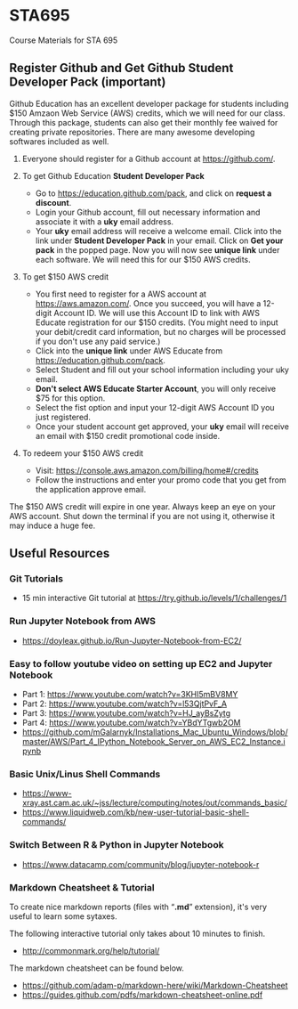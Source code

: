 # STA695
Course Materials for STA 695

## Register Github and Get Github **Student Developer Pack** (important)
Github Education has an excellent developer package for students including $150 Amzaon Web Service (AWS) credits, which we will need for our class. Through this package, students can also get their monthly fee waived for creating private repositories. There are many awesome developing softwares included as well.

1. Everyone should register for a Github account at <https://github.com/>.
2. To get Github Education **Student Developer Pack**
    - Go to <https://education.github.com/pack>, and click on **request a discount**.
    - Login your Github account, fill out necessary information and associate it with a **uky** email address.
    - Your **uky** email address will receive a welcome email. Click into the link under **Student Developer Pack** in your email. Click on **Get your pack** in the popped page. Now you will now see **unique link** under each software. We will need this for our $150 AWS credits.
3. To get $150 AWS credit
    + You first need to register for a AWS account at <https://aws.amazon.com/>. Once you succeed, you will have a 12-digit Account ID. We will use this Account ID to link with AWS Educate registration for our $150 credits. (You might need to input your debit/credit card information, but no charges will be processed if you don't use any paid service.)
    + Click into the **unique link** under AWS Educate from <https://education.github.com/pack>.
    + Select Student and fill out your school information including your uky email.
    + **Don't select AWS Educate Starter Account**, you will only receive $75 for this option.
    + Select the fist option and input your 12-digit AWS Account ID you just registered.
    + Once your student account get approved, your **uky** email will receive an email with $150 credit promotional code inside.

4. To redeem your $150 AWS credit
    + Visit: <https://console.aws.amazon.com/billing/home#/credits>
    + Follow the instructions and enter your promo code that you get from the application approve email.
    
The $150 AWS credit will expire in one year. Always keep an eye on your AWS account. Shut down the terminal if you are not using it, otherwise it may induce a huge fee.

## Useful Resources
### Git Tutorials
+ 15 min interactive Git tutorial at <https://try.github.io/levels/1/challenges/1>

### Run Jupyter Notebook from AWS
+ <https://doyleax.github.io/Run-Jupyter-Notebook-from-EC2/>

### Easy to follow youtube video on setting up EC2 and Jupyter Notebook
+ Part 1: https://www.youtube.com/watch?v=3KHI5mBV8MY
+ Part 2: https://www.youtube.com/watch?v=l53QjtPvF_A
+ Part 3: https://www.youtube.com/watch?v=HJ_ayBsZytg
+ Part 4: https://www.youtube.com/watch?v=YBdYTgwb2OM
+ https://github.com/mGalarnyk/Installations_Mac_Ubuntu_Windows/blob/master/AWS/Part_4_IPython_Notebook_Server_on_AWS_EC2_Instance.ipynb

### Basic Unix/Linus Shell Commands
+ <https://www-xray.ast.cam.ac.uk/~jss/lecture/computing/notes/out/commands_basic/>
+ <https://www.liquidweb.com/kb/new-user-tutorial-basic-shell-commands/>

### Switch Between R & Python in Jupyter Notebook
+ <https://www.datacamp.com/community/blog/jupyter-notebook-r>

### Markdown Cheatsheet & Tutorial
To create nice markdown reports (files with “**.md**” extension), it's very useful to learn some sytaxes.

The following interactive tutorial only takes about 10 minutes to finish.
- <http://commonmark.org/help/tutorial/>

The markdown cheatsheet can be found below.
- <https://github.com/adam-p/markdown-here/wiki/Markdown-Cheatsheet>
- <https://guides.github.com/pdfs/markdown-cheatsheet-online.pdf>

